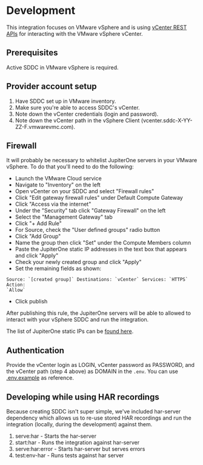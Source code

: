 # Development

This integration focuses on VMware vSphere and is using
[vCenter REST APIs](https://developer.vmware.com/apis/vsphere-automation/latest/vcenter/)
for interacting with the VMware vSphere vCenter.

## Prerequisites

Active SDDC in VMware vSphere is required.

## Provider account setup

1. Have SDDC set up in VMware inventory.
2. Make sure you're able to access SDDC's vCenter.
3. Note down the vCenter credentials (login and password).
4. Note down the vCenter path in the vSphere Client
   (vcenter.sddc-X-YY-ZZ-F.vmwarevmc.com).

## Firewall

It will probably be necessary to whitelist JupiterOne servers in your VMware
vSphere. To do that you'll need to do the following:
- Launch the VMware Cloud service
- Navigate to "Inventory" on the left
- Open vCenter on your SDDC and select "Firewall rules"
- Click "Edit gateway firewall rules" under Default Compute Gateway
- Click "Access via the internet"
- Under the "Security" tab click "Gateway Firewall" on the left 
- Select the "Management Gateway" tab
- Click "+ Add Rule"
- For Source, check the "User defined groups" radio button
- Click "Add Group"
- Name the group then click "Set" under the Compute Members column
- Paste the JupiterOne static IP addresses in the text box that appears and click "Apply"
- Check your newly created group and click "Apply"
- Set the remaining fields as shown:
```
Source: `[created group]` Destinations: `vCenter` Services: `HTTPS` Action:
`Allow`
```
- Click publish

After publishing this rule, the JupiterOne servers will be able to allowed to
interact with your vSphere SDDC and run the integration.

The list of JupiterOne static IPs can be
[found here](https://jupiterone.atlassian.net/wiki/spaces/INT/pages/37618044/Public+IPs+for+Integrations+outbound+traffic+enabling+on-premise+support).

## Authentication

Provide the vCenter login as LOGIN, vCenter password as PASSWORD, and the
vCenter path (step 4 above) as DOMAIN in the `.env`. You can use
[.env.example](../.env.example) as reference.

## Developing while using HAR recordings

Because creating SDDC isn't super simple, we've included har-server dependency
which allows us to re-use stored HAR recordings and run the integration
(locally, during the development) against them.

1. serve:har - Starts the har-server
2. start:har - Runs the integration against har-server
3. serve:har:error - Starts har-server but serves errors
4. test:env-har - Runs tests against har server
